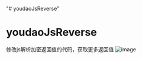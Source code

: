 "# youdaoJsReverse" 
# youdaoJsReverse
修改js解析加密返回值的代码，获取更多返回值
![image](https://github.com/mingminglf/youdaoJsReverse/assets/54056365/eec6ad48-176f-4013-9ffb-95f1040ce7ce)
